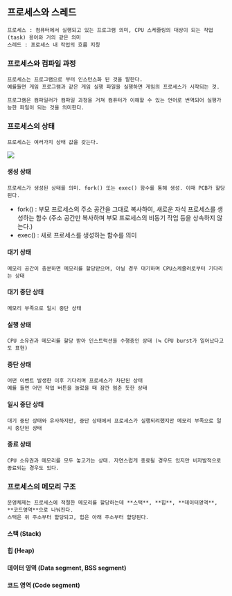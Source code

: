 ## 프로세스와 스레드
    프로세스 : 컴퓨터에서 실행되고 있는 프로그램 의미, CPU 스케줄링의 대상이 되는 작업(task) 용어와 거의 같은 의미 
    스레드 : 프로세스 내 작업의 흐름 지칭

### 프로세스와 컴파일 과정
    프로세스는 프로그램으로 부터 인스턴스화 된 것을 말한다.
    예를들면 게임 프로그램과 같은 게임 실행 파일을 실행하면 게임의 프로세스가 시작되는 것.

    프로그램은 컴파일러가 컴파일 과정을 거쳐 컴퓨터가 이해할 수 있는 언어로 번역되어 실행가능한 파일이 되는 것을 의미한다.


### 프로세스의 상태
    프로세스는 여러가지 상태 값을 갖는다.

<img src="https://upload.wikimedia.org/wikipedia/commons/thumb/8/83/Process_states.svg/1280px-Process_states.svg.png">

#### 생성 상태
    프로세스가 생성된 상태를 의미. fork() 또는 exec() 함수를 통해 생성. 이때 PCB가 할당된다.

* fork() : 부모 프로세스의 주소 공간을 그대로 복사하여, 새로운 자식 프로세스를 생성하는 함수 (주소 공간만 복사하며 부모 프로세스의 비동기 작업 등을 상속하지 않는다.)
* exec() : 새로 프로세스를 생성하는 함수를 의미

#### 대기 상태
    메모리 공간이 충분하면 메모리를 할당받으며, 아닐 경우 대기하며 CPU스케줄러로부터 기다리는 상태

#### 대기 중단 상태
    메모리 부족으로 일시 중단 상태

#### 실행 상태
    CPU 소유권과 메모리를 할당 받아 인스트럭션을 수행중인 상태 (≒ CPU burst가 일어났다고도 표현)

#### 중단 상태
    어떤 이벤트 발생한 이후 기다리며 프로세스가 차단된 상태
    예를 들면 어떤 작업 버튼을 눌렀을 때 잠깐 멈춘 듯한 상태

#### 일시 중단 상태
    대기 중단 상태와 유사하지만, 중단 상태에서 프로세스가 실행되려했지만 메모리 부족으로 일시 중단된 상태

#### 종료 상태
    CPU 소유권과 메모리를 모두 놓고가는 상태. 자연스럽게 종료될 경우도 있지만 비자발적으로 종료되는 경우도 있다.



### 프로세스의 메모리 구조
    운영체제는 프로세스에 적절한 메모리를 할당하는데 **스택**, **힙**, **데이터영역**, **코드영역**으로 나눠진다.
    스택은 위 주소부터 할당되고, 힙은 아래 주소부터 할당된다.

#### 스택 (Stack)

#### 힙 (Heap)

#### 데이터 영역 (Data segment, BSS segment)

#### 코드 영역 (Code segment)
